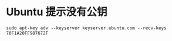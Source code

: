 # Ubuntu 提示没有公钥

```shell
sudo apt-key adv --keyserver keyserver.ubuntu.com --recv-keys 76F1A20FF987672F
```
